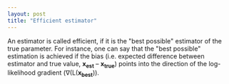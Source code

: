 ```yaml
---
layout: post
title: "Efficient estimator"
---
```


An estimator is called efficient, if it is the "best possible" estimator of the true parameter. For instance, one can say that the "best possible" estimation is achieved if the bias (i.e. expected difference between estimator and true value, **x<sub>est</sub>** – **x<sub>true</sub>**) points into the direction of the log-likelihood gradient (&nabla;(L(**x<sub>best</sub>**)).
